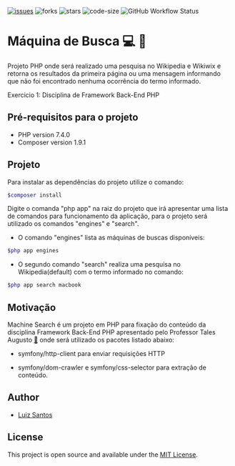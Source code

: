 [![issues](https://img.shields.io/github/issues/luizcsbh/machine_search)](https://github.com/luizcsbh/machine_search/issues)
![forks](https://img.shields.io/github/forks/luizcsbh/machine_search)
![stars](https://img.shields.io/github/stars/luizcsbh/machine_search)
![code-size](https://img.shields.io/github/languages/code-size/luizcsbh/machine_search)
![GitHub Workflow Status](https://img.shields.io/github/workflow/status/luizcsbh/machine_search/Search%20Engine%20Application)

# Máquina de Busca :computer: :mag_right:
Projeto PHP onde será realizado uma pesquisa no Wikipedia e Wikiwix e retorna os resultados da primeira página  ou uma mensagem informando que não foi encontrado nenhuma ocorrência do termo informado.

Exercicio 1: Disciplina de Framework Back-End PHP

## Pré-requisitos para o projeto

- PHP version 7.4.0
- Composer version 1.9.1

## Projeto

 Para instalar as dependências do projeto utilize o comando:
```php
$composer install
```
 Digite o comanda "php app" na raiz do projeto que irá apresentar uma lista de comandos para funcionamento da aplicação, para o projeto será utilizado os comandos "engines" e "search".

- O comando "engines" lista as máquinas de buscas disponíveis:

```php
$php app engines
````

- O segundo comando "search" realiza uma pesquisa no Wikipedia(default) com o termo informado no comando:

```php
$php app search macbook
```

## Motivação

Machine Search é um projeto em PHP para fixação do conteúdo da disciplina Framework Back-End PHP apresentado pelo Professor Tales Augusto [:email:](tales.augusto.santos@gmail.com)  onde será utilizado os pacotes listado abaixo:

- symfony/http-client para enviar requisições HTTP

- symfony/dom-crawler e symfony/css-selector para extração de conteúdo.


## Author

- [Luiz Santos](https://about.me/luizcsbh)

## License

This project is open source and available under the [MIT License](LICENSE).
